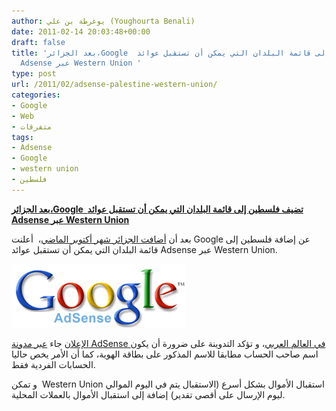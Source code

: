 ```yaml
---
author: يوغرطة بن علي (Youghourta Benali)
date: 2011-02-14 20:03:48+00:00
draft: false
title: 'بعد الجزائر،Google  تضيف فلسطين إلى قائمة البلدان التي يمكن أن تستقبل عوائد
  Adsense عبر Western Union '
type: post
url: /2011/02/adsense-palestine-western-union/
categories:
- Google
- Web
- متفرقات
tags:
- Adsense
- Google
- western union
- فلسطين
---
```


**[بعد الجزائر،Google  تضيف فلسطين إلى قائمة البلدان التي يمكن أن تستقبل عوائد Adsense عبر Western Union](https://www.it-scoop.com/2011/02/adsense-palestine-western-union/)**


بعد أن [أضافت الجزائر شهر أكتوبر الماضي](https://www.it-scoop.com/2010/10/google-adsense-algeria/)،  أعلنت Google عن إضافة فلسطين إلى قائمة البلدان التي يمكن أن تستقبل عوائد Adsense عبر Western Union.

[![](google-adsense.gif)
](https://www.it-scoop.com/2011/02/adsense-palestine-western-union/)

[الإعلان](http://adsense-arabia.blogspot.com/2011/02/western-union.html?utm_source=feedburner&utm_medium=feed&utm_campaign=Feed%3A+AdsenseArabiaBlog+%28AdSense+Arabia+Blog%29) جاء [عبر مدونة AdSense في العالم العربي](http://adsense-arabia.blogspot.com/)، و تؤكد التدوينة على ضرورة أن يكون اسم صاحب الحساب مطابقا للاسم المذكور على بطاقة الهوية، كما أن الأمر يخص حاليا الحسابات الفردية فقط.

و تمكن  Western Union استقبال الأموال بشكل أسرع (الاستقبال يتم في اليوم الموالي ليوم الإرسال على أقصى تقدير) إضافة إلى استقبال الأموال بالعملات المحلية.
